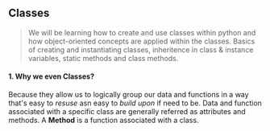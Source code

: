 ## Classes

> We will be learning how to create and use classes within python and how object-oriented concepts are applied within the classes. Basics of creating and instantiating classes, inheritence in class & instance variables, static methods and class methods. 

#### 1. Why we even Classes?
Because they allow us to logically group our data and functions in a way that's easy to _resuse_ asn easy to _build upon_ if need to be. Data and function associated with a specific class are generally referred as attributes and methods. A **Method** is a function associated with a class.


